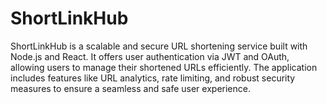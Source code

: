 # ShortLinkHub
ShortLinkHub is a scalable and secure URL shortening service built with Node.js and React. It offers user authentication via JWT and OAuth, allowing users to manage their shortened URLs efficiently. The application includes features like URL analytics, rate limiting, and robust security measures to ensure a seamless and safe user experience.
